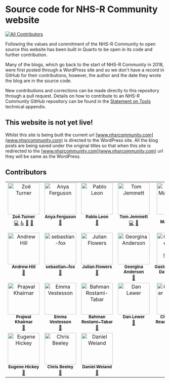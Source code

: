 # Source code for NHS-R Community website
<!-- ALL-CONTRIBUTORS-BADGE:START - Do not remove or modify this section -->
[![All Contributors](https://img.shields.io/badge/all_contributors-24-orange.svg?style=flat-square)](#contributors-)
<!-- ALL-CONTRIBUTORS-BADGE:END -->

Following the values and commitment of the NHS-R Community to open source this website has been built in Quarto to be open in its code and further contribution.

Many of the blogs, which go back to the start of NHS-R Community in 2018, were first posted through a WordPress site and so we don't have a record in GitHub for their contributions, however, the author and the date they wrote the blog are in the source code.

New contributions and corrections can be made directly to this repository through a pull request.
Details on how to contribute to an NHS-R Community GitHub repository can be found in the [Statement on Tools](https://tools.nhsrcommunity.com/contribution.html) technical appendix.

## This website is not yet live!

Whilst this site is being built the current url [www.nhsrcommunity.com](www.nhsrcommunity.com) is directed to the WordPress site.
All the blog posts are being saved under the original titles so that when this site is redirected to the [www.nhsrcommunity.com](www.nhsrcommunity.com) url they will be same as the WordPress.

## Contributors

<!-- ALL-CONTRIBUTORS-LIST:START - Do not remove or modify this section -->
<!-- prettier-ignore-start -->
<!-- markdownlint-disable -->
<table>
  <tbody>
    <tr>
      <td align="center" valign="top" width="14.28%"><a href="https://philosopher-analyst.netlify.app/"><img src="https://avatars.githubusercontent.com/u/39963221?v=4?s=100" width="100px;" alt="Zoë Turner"/><br /><sub><b>Zoë Turner</b></sub></a><br /><a href="https://github.com/nhs-r-community/nhs-r-community/commits?author=Lextuga007" title="Code">💻</a> <a href="#a11y-Lextuga007" title="Accessibility">️️️️♿️</a> <a href="#blog-Lextuga007" title="Blogposts">📝</a> <a href="https://github.com/nhs-r-community/nhs-r-community/commits?author=Lextuga007" title="Documentation">📖</a></td>
      <td align="center" valign="top" width="14.28%"><a href="https://github.com/anyaferguson"><img src="https://avatars.githubusercontent.com/u/157487567?v=4?s=100" width="100px;" alt="Anya Ferguson"/><br /><sub><b>Anya Ferguson</b></sub></a><br /><a href="#ideas-anyaferguson" title="Ideas, Planning, & Feedback">🤔</a></td>
      <td align="center" valign="top" width="14.28%"><a href="https://github.com/Pablo-source"><img src="https://avatars.githubusercontent.com/u/76554081?v=4?s=100" width="100px;" alt="Pablo Leon"/><br /><sub><b>Pablo Leon</b></sub></a><br /><a href="#blog-Pablo-source" title="Blogposts">📝</a></td>
      <td align="center" valign="top" width="14.28%"><a href="https://tjmt.uk/"><img src="https://avatars.githubusercontent.com/u/12023696?v=4?s=100" width="100px;" alt="Tom Jemmett"/><br /><sub><b>Tom Jemmett</b></sub></a><br /><a href="https://github.com/nhs-r-community/nhs-r-community/commits?author=tomjemmett" title="Code">💻</a> <a href="#blog-tomjemmett" title="Blogposts">📝</a></td>
      <td align="center" valign="top" width="14.28%"><a href="https://johnmackintosh.net/blog"><img src="https://avatars.githubusercontent.com/u/3278367?v=4?s=100" width="100px;" alt="John MacKintosh"/><br /><sub><b>John MacKintosh</b></sub></a><br /><a href="#blog-johnmackintosh" title="Blogposts">📝</a></td>
      <td align="center" valign="top" width="14.28%"><a href="https://github.com/fiona-grimm"><img src="https://avatars.githubusercontent.com/u/31844347?v=4?s=100" width="100px;" alt="fiona-grimm"/><br /><sub><b>fiona-grimm</b></sub></a><br /><a href="#blog-fiona-grimm" title="Blogposts">📝</a></td>
      <td align="center" valign="top" width="14.28%"><a href="http://hutsons-hacks.info/"><img src="https://avatars.githubusercontent.com/u/44023992?v=4?s=100" width="100px;" alt="Gary Hutson"/><br /><sub><b>Gary Hutson</b></sub></a><br /><a href="#blog-statsgary" title="Blogposts">📝</a></td>
    </tr>
    <tr>
      <td align="center" valign="top" width="14.28%"><a href="https://www.linkedin.com/in/andrew-hill-39437177/"><img src="https://avatars.githubusercontent.com/u/3925834?v=4?s=100" width="100px;" alt="Andrew Hill"/><br /><sub><b>Andrew Hill</b></sub></a><br /><a href="#blog-md0u80c9" title="Blogposts">📝</a></td>
      <td align="center" valign="top" width="14.28%"><a href="https://github.com/sebastian-fox"><img src="https://avatars.githubusercontent.com/u/26870222?v=4?s=100" width="100px;" alt="sebastian-fox"/><br /><sub><b>sebastian-fox</b></sub></a><br /><a href="#blog-sebastian-fox" title="Blogposts">📝</a></td>
      <td align="center" valign="top" width="14.28%"><a href="https://github.com/julianflowers12"><img src="https://avatars.githubusercontent.com/u/73796630?v=4?s=100" width="100px;" alt="Julian Flowers"/><br /><sub><b>Julian Flowers</b></sub></a><br /><a href="#blog-julianflowers12" title="Blogposts">📝</a></td>
      <td align="center" valign="top" width="14.28%"><a href="https://github.com/PHEgeorginaanderson"><img src="https://avatars.githubusercontent.com/u/29062912?v=4?s=100" width="100px;" alt="Georgina Anderson"/><br /><sub><b>Georgina Anderson</b></sub></a><br /><a href="#blog-PHEgeorginaanderson" title="Blogposts">📝</a></td>
      <td align="center" valign="top" width="14.28%"><a href="http://gastrodatascience.com/"><img src="https://avatars.githubusercontent.com/u/9557821?v=4?s=100" width="100px;" alt="Gastroenterology Data Science"/><br /><sub><b>Gastroenterology Data Science</b></sub></a><br /><a href="#blog-sebastiz" title="Blogposts">📝</a></td>
      <td align="center" valign="top" width="14.28%"><a href="https://www.kurtosis.co.uk"><img src="https://avatars.githubusercontent.com/u/52818633?v=4?s=100" width="100px;" alt="Neil Pettinger"/><br /><sub><b>Neil Pettinger</b></sub></a><br /><a href="#blog-kurtstat" title="Blogposts">📝</a></td>
      <td align="center" valign="top" width="14.28%"><a href="http://mantisnlp.com"><img src="https://avatars.githubusercontent.com/u/4583655?v=4?s=100" width="100px;" alt="Matt Upson"/><br /><sub><b>Matt Upson</b></sub></a><br /><a href="#blog-ivyleavedtoadflax" title="Blogposts">📝</a></td>
    </tr>
    <tr>
      <td align="center" valign="top" width="14.28%"><a href="https://github.com/prajwalkhairnar"><img src="https://avatars.githubusercontent.com/u/67052212?v=4?s=100" width="100px;" alt="Prajwal Khairnar"/><br /><sub><b>Prajwal Khairnar</b></sub></a><br /><a href="#blog-prajwalkhairnar" title="Blogposts">📝</a></td>
      <td align="center" valign="top" width="14.28%"><a href="https://emmavestesson.netlify.com/"><img src="https://avatars.githubusercontent.com/u/31949401?v=4?s=100" width="100px;" alt="Emma Vestesson"/><br /><sub><b>Emma Vestesson</b></sub></a><br /><a href="#blog-emmavestesson" title="Blogposts">📝</a></td>
      <td align="center" valign="top" width="14.28%"><a href="http://www.bahmanrt.com"><img src="https://avatars.githubusercontent.com/u/25769816?v=4?s=100" width="100px;" alt="Bahman Rostami-Tabar"/><br /><sub><b>Bahman Rostami-Tabar</b></sub></a><br /><a href="#blog-bahmanrostamitabar" title="Blogposts">📝</a></td>
      <td align="center" valign="top" width="14.28%"><a href="https://iris.ucl.ac.uk/iris/browse/profile?upi=DLEWE01"><img src="https://avatars.githubusercontent.com/u/6075688?v=4?s=100" width="100px;" alt="Dan Lewer"/><br /><sub><b>Dan Lewer</b></sub></a><br /><a href="#blog-danlewer" title="Blogposts">📝</a></td>
      <td align="center" valign="top" width="14.28%"><a href="https://github.com/chrisreading01"><img src="https://avatars.githubusercontent.com/u/57495884?v=4?s=100" width="100px;" alt="Christopher Reading-Skilton"/><br /><sub><b>Christopher Reading-Skilton</b></sub></a><br /><a href="#blog-chrisreading01" title="Blogposts">📝</a></td>
      <td align="center" valign="top" width="14.28%"><a href="https://github.com/jackhannah95"><img src="https://avatars.githubusercontent.com/u/38332502?v=4?s=100" width="100px;" alt="Jack Hannah"/><br /><sub><b>Jack Hannah</b></sub></a><br /><a href="#blog-jackhannah95" title="Blogposts">📝</a></td>
      <td align="center" valign="top" width="14.28%"><a href="https://github.com/nujcharee"><img src="https://avatars.githubusercontent.com/u/9960599?v=4?s=100" width="100px;" alt="nujcharee"/><br /><sub><b>nujcharee</b></sub></a><br /><a href="#blog-nujcharee" title="Blogposts">📝</a></td>
    </tr>
    <tr>
      <td align="center" valign="top" width="14.28%"><a href="https://github.com/eugene100hickey"><img src="https://avatars.githubusercontent.com/u/12901257?v=4?s=100" width="100px;" alt="Eugene Hickey"/><br /><sub><b>Eugene Hickey</b></sub></a><br /><a href="#blog-eugene100hickey" title="Blogposts">📝</a></td>
      <td align="center" valign="top" width="14.28%"><a href="http://chrisbeeley.net"><img src="https://avatars.githubusercontent.com/u/1259867?v=4?s=100" width="100px;" alt="Chris Beeley"/><br /><sub><b>Chris Beeley</b></sub></a><br /><a href="#blog-ChrisBeeley" title="Blogposts">📝</a></td>
      <td align="center" valign="top" width="14.28%"><a href="https://github.com/send2dan"><img src="https://avatars.githubusercontent.com/u/91281221?v=4?s=100" width="100px;" alt="Daniel Weiand"/><br /><sub><b>Daniel Weiand</b></sub></a><br /><a href="#blog-send2dan" title="Blogposts">📝</a></td>
    </tr>
  </tbody>
</table>

<!-- markdownlint-restore -->
<!-- prettier-ignore-end -->

<!-- ALL-CONTRIBUTORS-LIST:END -->
<!-- prettier-ignore-start -->
<!-- markdownlint-disable -->

<!-- markdownlint-restore -->
<!-- prettier-ignore-end -->

<!-- ALL-CONTRIBUTORS-LIST:END -->
